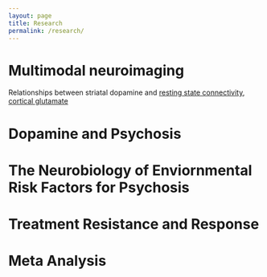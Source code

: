 ```yaml
---
layout: page
title: Research
permalink: /research/
---
```


<h1> Multimodal neuroimaging </h1>

Relationships between striatal dopamine and <a href="/publications/pdfs/mesolimbic_salience.pdf">resting state connectivity</a>, <a href="/publications/pdfs/lancet_2018.pdf">cortical glutamate</a>


<h1> Dopamine and Psychosis </h1>

<h1> The Neurobiology of Enviornmental Risk Factors for Psychosis </h1>

<h1> Treatment Resistance and Response </h1>

<h1> Meta Analysis </h1>

